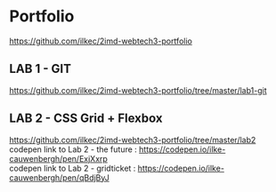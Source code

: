 # Portfolio
https://github.com/ilkec/2imd-webtech3-portfolio 

## LAB 1 - GIT
https://github.com/ilkec/2imd-webtech3-portfolio/tree/master/lab1-git

## LAB 2 - CSS Grid + Flexbox 
https://github.com/ilkec/2imd-webtech3-portfolio/tree/master/lab2 <br>
codepen link to Lab 2 - the future : https://codepen.io/ilke-cauwenbergh/pen/ExjXxrp <br>
codepen link to Lab 2 - gridticket : https://codepen.io/ilke-cauwenbergh/pen/qBdjByJ
